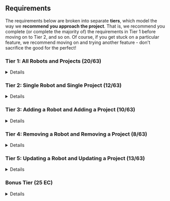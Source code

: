 ## Requirements

The requirements below are broken into separate **tiers**, which model the way we **recommend you approach the project**. That is, we recommend you complete (or complete the majority of) the requirements in Tier 1 before moving on to Tier 2, and so on. Of course, if you get stuck on a particular feature, we recommend moving on and trying another feature - don't sacrifice the good for the perfect!

### Tier 1: All Robots and Projects (20/63)

<details>

#### Frontend

- [x] Write a component to display a list of all robots (at least their names and imageUrls)
- [x] Write a component to display a list of all projects (at least their titles and deadlines)
- [x] Write a robots sub-reducer to manage robots in your Redux store
- [x] Write a projects sub-reducer to manage projects in your Redux store
- [x] Display the AllRobots component when the url matches `/robots`
- [x] Display the AllProjects component when the url matches `/projects`
- [x] Add links to the navbar that can be used to navigate to the all-projects view and the all-robots view

#### Backend

- [x] Write a route to serve up all robots
- [x] Write a route to serve up all projects

- Write a `robots` model with the following information:
  - [x] name - not empty or null
  - [x] fuelType - can be one of gas, diesel, or electric (defaults to electric)
  - [x] fuelLevel - can be a decimal value between 0 and 100 (defaults to 100)
  - [x] imageUrl - with a default value
- Write a `projects` model with the following information:
  - [x] title - not empty or null
  - [x] deadline - a date
  - [x] priority - an integer between 1 and 10
  - [x] completed - boolean value, defaults to false
  - [x] description - extremely large text
- [x] Robots may be associated with many projects. Likewise, projects may be associated with many robots.

#### Seed

- [x] Running the seed file creates projects and robots for demonstration purposes

Congrats! You have completed your first vertical slice! Make sure to `commit -m "Feature: Get all robots and projects"` before moving on (see RUBRIC.md - points are awarded/deducted for a proper git workflow)!

</details>

### Tier 2: Single Robot and Single Project (12/63)

<details>

#### Frontend

- Write a component to display a single robot with the following information:
  - [x] The robot's name, image, fuelType, fuelLevel
  - [x] The names of all their assigned projects (or a helpful message if they don't have any)
- [x] Display the appropriate robot when the url matches `/robots/:robotId`
- [x] Clicking on a robot from the all-robots view should navigate to show that robot in the single-robot view

- Write a component to display a single project with the following information:
  - [x] The project's title, deadline, priority, description
  - [x] A list of the names of all robots in that project (or a helpful message if it doesn't have any robots)
- [x] Display the appropriate project's info when the url matches `/projects/:projectId`
- [x] Clicking on a project from the all-projects view should navigate to show that project in the single-project view

- [x] Clicking on the name of a robot in the single-project view should navigate to show that robot in the single-robot view
- [x] Clicking on the name of a project in the single-robot view should navigate to show that project in the single-project view

#### Backend

- [x] Write a route to serve up a single robot (based on their id), _including that robot's projects_
- [x] Write a route to serve up a single project (based on its id), _including that projects' robots_

Congrats! You have completed your second vertical slice! Make sure to `commit -m "Feature: Get Single Project and Robot"` before moving on (see RUBRIC.md - points are awarded/deducted for a proper git workflow)!

</details>

### Tier 3: Adding a Robot and Adding a Project (10/63)

<details>

#### Frontend

- [x] Write a component to display a form for adding a new robot that contains _at least_ an input for name
- [ ] Display this component as part of the all-robots view, alongside the list of robots
- Submitting the form with valid data should:

  - [x] Make an AJAX request that causes the new robot to be persisted in the database
  - [x] Add the new robot to the list of robots without needing to refresh the page

- [x] Write a component to display a form for adding a new project that contains _at least_ an input for title
- [ ] Display this component as part of the all-projects view, alongside the list of projects
- Submitting the form with valid data should:
  - [x] Make an AJAX request that causes the new project to be saved to the database
  - [x] Add the new project to the list of projects without needing to refresh the page

#### Backend

- [x] Write a route to add a new robot
- [x] Write a route to add a new project

Congrats! You have completed your third vertical slice! Make sure to `commit -m "Feature: Add Robot and Project"` before moving on (see RUBRIC.md - points are awarded/deducted for a proper git workflow)!

</details>

### Tier 4: Removing a Robot and Removing a Project (8/63)

<details>

#### Frontend

- [x] In the all-robots view, include an `X` button next to each robot
- Clicking the `X` button should:

  - [x] Make an AJAX request that causes that robot to be removed from database
  - [ ] Remove the robot from the list of robots without needing to refresh the page

- [x] In the all-projects view, include an `X` button next to each project
- Clicking the `X` button should:
  - [x] Make an AJAX request that causes that project to be removed from database
  - [ ] Remove the project from the list of projects without needing to refresh the page

#### Backend

- [x] Write a route to remove a robot (based on its id)
- [x] Write a route to remove a project (based on its id)

Congrats! You have completed your fourth vertical slice! Make sure to `commit -m "Feature: Remove Robot and Project"` before moving on (see RUBRIC.md - points are awarded/deducted for a proper git workflow)!

</details>

### Tier 5: Updating a Robot and Updating a Project (13/63)

<details>

#### Frontend

- [x] Write a component to display a form updating _at least_ a robot's name and fuelLevel
- [x] Display this component EITHER as part of the single-robot view, or as its own view
- Submitting the form with valid data should:
  - [x] Make an AJAX request that causes that robot to be updated in the database
  - [x] Update the robot in the current view without needing to refresh the page
- [x] In the single-robot view, display an `Unassign` button next to each of its projects, which unassigns it from that project (in the database as well as this view)

- [x] Write a component to display a form updating _at least_ a project's title and completion status
- [x] Display this component EITHER as part of the single-project view, or as its own view
- Submitting the form with valid data should:
  - [x] Make an AJAX request that causes that project to be updated in the database
  - [x] Update the project in the current view without needing to refresh the page
- [x] In the single-project view, display an `Unassign` button next to each robot assigned to it, which unassigns that robot (in the database as well as this view)
- [x] In the single-project view, display a `Complete` button, which marks the project as completed (in the database as well as this view)

#### Backend

- [x] Write a route to update an existing project
- [x] Write a route to update an existing robot

Congrats! You have completed your fifth vertical slice! Make sure to `commit -m "Feature: Update Robot and Project"` before moving on (see RUBRIC.md - points are awarded/deducted for a proper git workflow)!

</details>

### Bonus Tier (25 EC)

<details>

#### Finishing Touches

- [ ] If a user attempts to add a new robot or project without a required field, a helpful message should be displayed
- [ ] If a user attempts to access a page that doesn't exist (ex. `/potato`), a helpful "not found" message should be displayed
- [ ] If a user attempts to view a robot/project that doesn't exist, a helpful message should be displayed
- [ ] Whenever a component needs to wait for data to load from the server, a "loading" message should be displayed until the data is available
- [ ] Overall, the app is spectacularly styled and visually stunning

#### Ordering

- [ ] Create option for projects to be ordered based on priority on all-projects view
- [ ] Create option for projects to be ordered based on deadline on all-projects view
- [ ] Create option for robots to be ordered based on fuel level on all-robots view

#### Filtering

- [ ] Create filters on all-projects view so that projects can be filtered based completion status and priority (allow multiple filters to be applied)
- [ ] Create a filter on all-robots view to only show projects without assigned robots and vice versa
- [ ] Create filters on all-robots view so that robots can be filtered based on fuel type and fuel level (allow multiple filters to be applied)
- [ ] Create a filter on all-robots view to only show robots without assigned projects and vice versa

#### Seeding

- [ ] Seed 100+ robots and 100+ projects
- [ ] Implement pagination for robots (e.g. `/robots?page=1` shows the first ten robots, and `/robots?page=2` shows robots 11-20)
- [ ] Implement pagination for projects (e.g. `/projects?page=1` shows the first ten projects, and `/projects?page=2` shows robots 11-20)

#### Testing

- [ ] React (AllRobots): renders "No Robots" if passed no robots
- [ ] React (AllProjects): renders "No Projects" if passed no projects
- [ ] Redux (robots): returns the initial state by default
- [ ] Redux (projects): returns the initial state by default
- [ ] Sequelize (Robot): name must not be null or empty
- [ ] Sequelize (Project): deadline must be a valid date
- [ ] Navigation: navbar to navigate to home, robots
- [ ] Navigation: navbar to navigate to projects
- [ ] Seed File: creates at least one robot that has several projects
- [ ] Seed File: creates at least one project that has several robots

</details>
